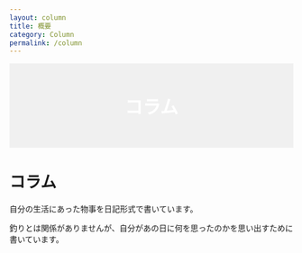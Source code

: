 ```yaml
---
layout: column
title: 概要
category: Column
permalink: /column
---
```


<div style="justify-content: center;
    height: 150px;
    background-image: url(/images/picture/PXL_20221030_020804837.jpg);
background-position: right;
    background-size: cover;
">
<div style="
width: 100%;
display: flex;
align-items: center;
justify-content: center;
    background-color: rgb(12 12 12 / 5%);
    height: 100%;">
<p style="color: #fff; font-size: xx-large; font-weight: 800; margin: 0;">コラム</p>
</div>
</div>

# コラム

自分の生活にあった物事を日記形式で書いています。

釣りとは関係がありませんが、自分があの日に何を思ったのかを思い出すために書いています。
